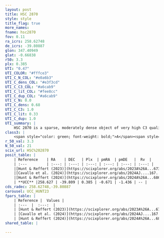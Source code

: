 ```yaml
---
layout: post
title: HSC 2870
style: style
title_flag: true
more_names: 
fname: hsc2870
fov: 0.11
ra_icrs: 258.62748
de_icrs: -39.80887
glon: 347.40949
glat: -0.66838
r50: 3.3
plx: 0.385
UTI: "0.47"
UTI_COLOR: "#fffce3"
UTI_C_N_COL: "#e0a6b3"
UTI_C_dens_COL: "#e3f3cd"
UTI_C_C3_COL: "#a6cab9"
UTI_C_lit_COL: "#fee8cc"
UTI_C_dup_COL: "#a6cab9"
UTI_C_N: 0.0
UTI_C_dens: 0.68
UTI_C_C3: 1.0
UTI_C_lit: 0.33
UTI_C_dup: 1.0
UTI_summary: |
    HSC 2870 is a sparse, moderately dense object of very high C3 quality. It was recently reported in the literature.<br><br><span style="color: #99180f; font-weight: bold;">Warning: </span>contains less than 25 stars with <i>P>0.5</i> estimated.
class3: |
    <span style="color: green; font-weight: bold;">A</span><span style="color: green; font-weight: bold;">A</span>
r_50_val: 3.3
N_50_val: 21
scix_url: HSC%202870
posit_table: |
    | Reference    | RA    | DEC   | Plx  | pmRA  | pmDE   |  Rv  |
    | :---         | :---: | :---: | :---: | :---: | :---: | :---: |
    |[Hunt & Reffert (2023)](https://scixplorer.org/abs/2023A%26A...673A.114H) | 258.625 | -39.809 | 0.388 | -0.664 | -1.429 | -- |
    |[Cavallo et al. (2024)](https://scixplorer.org/abs/2024AJ....167...12C) | 258.643 | -39.815 | 0.388 | -- | -- | -- |
    |[Hunt & Reffert (2024)](https://scixplorer.org/abs/2024A%26A...686A..42H) | 258.625 | -39.809 | 0.388 | -0.664 | -1.429 | -- |
    | **UCC** |258.627 | -39.809 | 0.385 | -0.671 | -1.436 | -- | 
cds_radec: 258.62748,-39.80887
carousel: UCC_HUNT23
fpars_table: |
    | Reference |  Values |
    | :---  |  :---:  |
    | [Hunt & Reffert (2023)](https://scixplorer.org/abs/2023A%26A...673A.114H) | `AV50=3.264, diffAV50=2.311, MOD50=11.913, logAge50=6.887` |
    | [Cavallo et al. (2024)](https://scixplorer.org/abs/2024AJ....167...12C) | `AV50=3.17, dMod50=12.35, logAge50=8.12, [Fe/H]50=-0.71` |
    | [Hunt & Reffert (2024)](https://scixplorer.org/abs/2024A%26A...686A..42H) | `MassJ=770.727` |
shared_table: |
    
---
```

